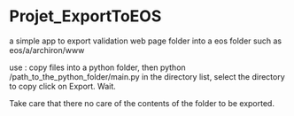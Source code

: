 # Projet_ExportToEOS
a simple app to export validation web page folder into a eos folder such as eos/a/archiron/www

use : copy files into a python folder, then python /path_to_the_python_folder/main.py
in the directory list, select the directory to copy
click on Export.
Wait.

Take care that there no care of the contents of the folder to be exported.
